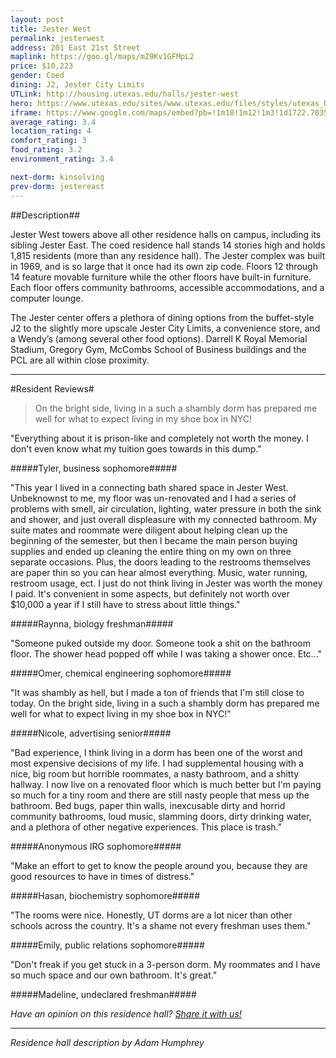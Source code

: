 ```yaml
---
layout: post
title: Jester West
permalink: jesterwest
address: 201 East 21st Street
maplink: https://goo.gl/maps/mZ9Kv1GFMpL2
price: $10,223
gender: Coed
dining: J2, Jester City Limits
UTLink: http://housing.utexas.edu/halls/jester-west
hero: https://www.utexas.edu/sites/www.utexas.edu/files/styles/utexas_hero_photo_image/public/hero-photos/maincampus_hero.jpg?itok=i1E3qQY4
iframe: https://www.google.com/maps/embed?pb=!1m18!1m12!1m3!1d1722.703554574819!2d-97.73743044188875!3d30.28246991167159!2m3!1f0!2f0!3f0!3m2!1i1024!2i768!4f13.1!3m3!1m2!1s0x8644b59c070c71b1%3A0x160cfe70b943e9a3!2sJester+West+Dormitory%2C+Jester+Cir%2C+Austin%2C+TX+78712!5e0!3m2!1sen!2sus!4v1462317318739
average_rating: 3.4
location_rating: 4
comfort_rating: 3
food_rating: 3.2
environment_rating: 3.4

next-dorm: kinsolving
prev-dorm: jestereast
---
```


##Description##

Jester West towers above all other residence halls on campus, including its sibling Jester East. The coed residence hall stands 14 stories high and holds 1,815 residents (more than any residence hall). The Jester complex was built in 1969, and is so large that it once had its own zip code. Floors 12 through 14 feature movable furniture while the other floors have built-in furniture. Each floor offers community bathrooms, accessible accommodations, and a computer lounge. 

The Jester center offers a plethora of dining options from the buffet-style J2 to the slightly more upscale Jester City Limits, a convenience store, and a Wendy’s (among several other food options). Darrell K Royal Memorial Stadium, Gregory Gym, McCombs School of Business buildings and the PCL are all within close proximity.

---

#Resident Reviews#

> On the bright side, living in a such a shambly dorm has prepared me well for what to expect living in my shoe box in NYC!


"Everything about it is prison-like and completely not worth the money. I don't even know what my tuition goes towards in this dump."

#####Tyler, business sophomore#####

"This year I lived in a connecting bath shared space in Jester West. Unbeknownst to me, my floor was un-renovated and I had a series of problems with smell, air circulation, lighting, water pressure in both the sink and shower, and just overall displeasure with my connected bathroom. My suite mates and roommate were diligent about helping clean up the beginning of the semester, but then I became the main person buying supplies and ended up cleaning the entire thing on my own on three separate occasions. Plus, the doors leading to the restrooms themselves are paper thin so you can hear almost everything. Music, water running, restroom usage, ect. I just do not think living in Jester was worth the money I paid. It's convenient in some aspects, but definitely not worth over $10,000 a year if I still have to stress about little things."

#####Raynna, biology freshman#####

"Someone puked outside my door. Someone took a shit on the bathroom floor. The shower head popped off while I was taking a shower once. Etc..."

#####Omer, chemical engineering sophomore#####

"It was shambly as hell, but I made a ton of friends that I'm still close to today. On the bright side, living in a such a shambly dorm has prepared me well for what to expect living in my shoe box in NYC!"

#####Nicole, advertising senior#####

"Bad experience, I think living in a dorm has been one of the worst and most expensive decisions of my life. I had supplemental housing with a nice, big room but horrible roommates, a nasty bathroom, and a shitty hallway. I now live on a renovated floor which is much better but I'm paying so much for a tiny room and there are still nasty people that mess up the bathroom. Bed bugs, paper thin walls, inexcusable dirty and horrid community bathrooms, loud music, slamming doors, dirty drinking water, and a plethora of other negative experiences. This place is trash."

#####Anonymous IRG sophomore#####

"Make an effort to get to know the people around you, because they are good resources to have in times of distress."

#####Hasan, biochemistry sophomore#####

"The rooms were nice. Honestly, UT dorms are a lot nicer than other schools across the country. It's a shame not every freshman uses them."

#####Emily, public relations sophomore#####

"Don't freak if you get stuck in a 3-person dorm. My roommates and I have so much space and our own bathroom. It's great."

#####Madeline, undeclared freshman#####

_Have an opinion on this residence hall? [Share it with us!](https://goo.gl/forms/2FQQ17t7YAfFhlZT2)_

---

_Residence hall description by Adam Humphrey_